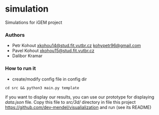 # simulation
Simulations for iGEM project

### Authors ###

* Petr Kohout <xkohou14@stud.fit.vutbr.cz>
			  <kohypetr96@gmail.com>
* Pavel Kohout <xkohou15@stud.fit.vutbr.cz>	 
* Dalibor Kramar

### How to run it

* create/modify config file in config dir

```shell script
cd src && python3 main.py template
```

if you want to display our results, you can use our prototype for displaying
<i>data.json</i> file. Copy this file to <i>src/3d/</i> directory in file this project
https://github.com/dev-mendel/visualialization
and run (see its README)